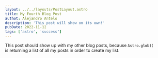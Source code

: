 ```yaml
---
layout: ../../layouts/PostLayout.astro
title: My Fourth Blog Post
authot: Alejandro Antelo
description: 'This post will show on its own!'
pubDate: 2022-11-12
tags: ['astro', 'success']
---
```


This post should show up with my other blog posts, because `Astro.glob()` is returning a list of all my posts in order to create my list.
